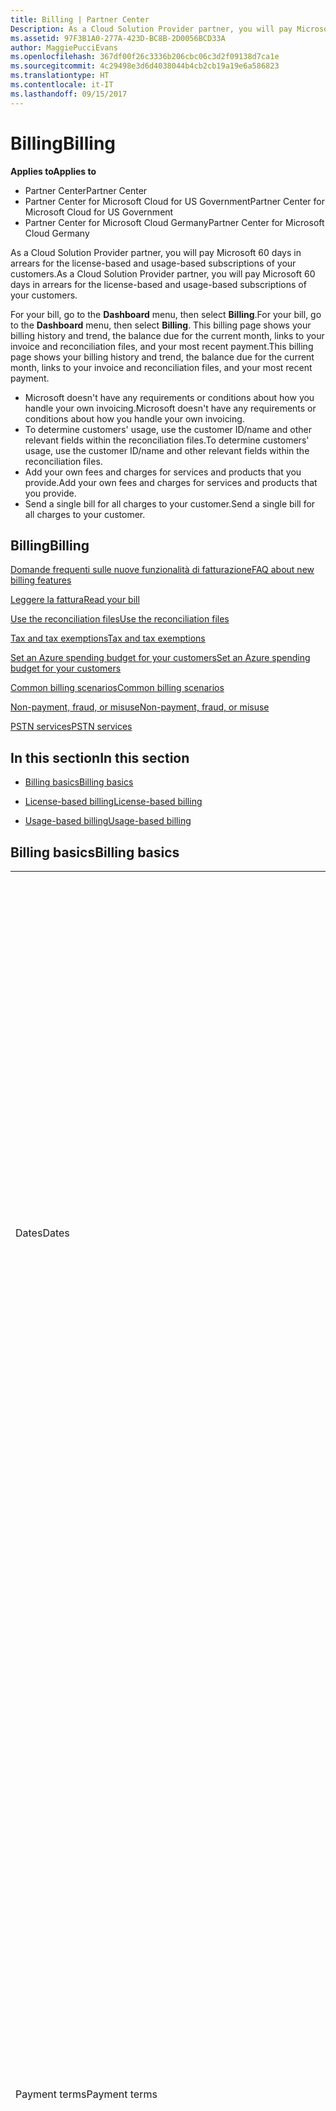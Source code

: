 ```yaml
---
title: Billing | Partner Center
Description: As a Cloud Solution Provider partner, you will pay Microsoft 60 days in arrears for the license-based and usage-based subscriptions of your customers.
ms.assetid: 97F3B1A0-277A-423D-BC8B-2D0056BCD33A
author: MaggiePucciEvans
ms.openlocfilehash: 367df00f26c3336b206cbc06c3d2f09138d7ca1e
ms.sourcegitcommit: 4c29498e3d6d4038044b4cb2cb19a19e6a586823
ms.translationtype: HT
ms.contentlocale: it-IT
ms.lasthandoff: 09/15/2017
---
```

# <a name="billing"></a><span data-ttu-id="56334-103">Billing</span><span class="sxs-lookup"><span data-stu-id="56334-103">Billing</span></span>

**<span data-ttu-id="56334-104">Applies to</span><span class="sxs-lookup"><span data-stu-id="56334-104">Applies to</span></span>**

-  <span data-ttu-id="56334-105">Partner Center</span><span class="sxs-lookup"><span data-stu-id="56334-105">Partner Center</span></span>
-  <span data-ttu-id="56334-106">Partner Center for Microsoft Cloud for US Government</span><span class="sxs-lookup"><span data-stu-id="56334-106">Partner Center for Microsoft Cloud for US Government</span></span>
-  <span data-ttu-id="56334-107">Partner Center for Microsoft Cloud Germany</span><span class="sxs-lookup"><span data-stu-id="56334-107">Partner Center for Microsoft Cloud Germany</span></span>

<span data-ttu-id="56334-108">As a Cloud Solution Provider partner, you will pay Microsoft 60 days in arrears for the license-based and usage-based subscriptions of your customers.</span><span class="sxs-lookup"><span data-stu-id="56334-108">As a Cloud Solution Provider partner, you will pay Microsoft 60 days in arrears for the license-based and usage-based subscriptions of your customers.</span></span>

<span data-ttu-id="56334-109">For your bill, go to the **Dashboard** menu, then select **Billing**.</span><span class="sxs-lookup"><span data-stu-id="56334-109">For your bill, go to the **Dashboard** menu, then select **Billing**.</span></span> <span data-ttu-id="56334-110">This billing page shows your billing history and trend, the balance due for the current month, links to your invoice and reconciliation files, and your most recent payment.</span><span class="sxs-lookup"><span data-stu-id="56334-110">This billing page shows your billing history and trend, the balance due for the current month, links to your invoice and reconciliation files, and your most recent payment.</span></span>

-   <span data-ttu-id="56334-111">Microsoft doesn't have any requirements or conditions about how you handle your own invoicing.</span><span class="sxs-lookup"><span data-stu-id="56334-111">Microsoft doesn't have any requirements or conditions about how you handle your own invoicing.</span></span>
-   <span data-ttu-id="56334-112">To determine customers' usage, use the customer ID/name and other relevant fields within the reconciliation files.</span><span class="sxs-lookup"><span data-stu-id="56334-112">To determine customers' usage, use the customer ID/name and other relevant fields within the reconciliation files.</span></span>
-   <span data-ttu-id="56334-113">Add your own fees and charges for services and products that you provide.</span><span class="sxs-lookup"><span data-stu-id="56334-113">Add your own fees and charges for services and products that you provide.</span></span>
-   <span data-ttu-id="56334-114">Send a single bill for all charges to your customer.</span><span class="sxs-lookup"><span data-stu-id="56334-114">Send a single bill for all charges to your customer.</span></span>

## <a name="billing"></a><span data-ttu-id="56334-115">Billing</span><span class="sxs-lookup"><span data-stu-id="56334-115">Billing</span></span>

[<span data-ttu-id="56334-116">Domande frequenti sulle nuove funzionalità di fatturazione</span><span class="sxs-lookup"><span data-stu-id="56334-116">FAQ about new billing features</span></span>](faq-about-new-billing-features.md)

[<span data-ttu-id="56334-117">Leggere la fattura</span><span class="sxs-lookup"><span data-stu-id="56334-117">Read your bill</span></span>](read-your-bill.md)

[<span data-ttu-id="56334-118">Use the reconciliation files</span><span class="sxs-lookup"><span data-stu-id="56334-118">Use the reconciliation files</span></span>](use-the-reconciliation-files.md)

[<span data-ttu-id="56334-119">Tax and tax exemptions</span><span class="sxs-lookup"><span data-stu-id="56334-119">Tax and tax exemptions</span></span>](tax-and-tax-exemptions.md)

[<span data-ttu-id="56334-120">Set an Azure spending budget for your customers</span><span class="sxs-lookup"><span data-stu-id="56334-120">Set an Azure spending budget for your customers</span></span>](set-an-azure-spending-budget-for-your-customers.md)

[<span data-ttu-id="56334-121">Common billing scenarios</span><span class="sxs-lookup"><span data-stu-id="56334-121">Common billing scenarios</span></span>](common-billing-scenarios.md)

[<span data-ttu-id="56334-122">Non-payment, fraud, or misuse</span><span class="sxs-lookup"><span data-stu-id="56334-122">Non-payment, fraud, or misuse</span></span>](non-payment--fraud--or-misuse.md)

[<span data-ttu-id="56334-123">PSTN services</span><span class="sxs-lookup"><span data-stu-id="56334-123">PSTN services</span></span>](o365-e5-in-csp-advisory.md)

## <a name="in-this-section"></a><span data-ttu-id="56334-124">In this section</span><span class="sxs-lookup"><span data-stu-id="56334-124">In this section</span></span>


-   [<span data-ttu-id="56334-125">Billing basics</span><span class="sxs-lookup"><span data-stu-id="56334-125">Billing basics</span></span>](#billingbasics)

-   [<span data-ttu-id="56334-126">License-based billing</span><span class="sxs-lookup"><span data-stu-id="56334-126">License-based billing</span></span>](#licensebasedbilling)

-   [<span data-ttu-id="56334-127">Usage-based billing</span><span class="sxs-lookup"><span data-stu-id="56334-127">Usage-based billing</span></span>](#usagebasedbilling)

## <span data-ttu-id="56334-128"><a href="" id="billingbasics"></a>Billing basics</span><span class="sxs-lookup"><span data-stu-id="56334-128"><a href="" id="billingbasics"></a>Billing basics</span></span>


<table>
<colgroup>
<col width="50%" />
<col width="50%" />
</colgroup>
<tbody>
<tr class="odd">
<td><span data-ttu-id="56334-129">Dates</span><span class="sxs-lookup"><span data-stu-id="56334-129">Dates</span></span></td>
<td><ul>
<li><span data-ttu-id="56334-130">Your monthly billing date is the day of the month you selected during enrollment.</span><span class="sxs-lookup"><span data-stu-id="56334-130">Your monthly billing date is the day of the month you selected during enrollment.</span></span> <span data-ttu-id="56334-131">Microsoft will send a confirmation email that includes your billing date.</span><span class="sxs-lookup"><span data-stu-id="56334-131">Microsoft will send a confirmation email that includes your billing date.</span></span></li>
<li><span data-ttu-id="56334-132">You can find price lists 1 month in advance, as they're updated monthly.</span><span class="sxs-lookup"><span data-stu-id="56334-132">You can find price lists 1 month in advance, as they're updated monthly.</span></span> <span data-ttu-id="56334-133">License-based prices are guaranteed for the term of the subscription, usually 12 months from the purchase date.</span><span class="sxs-lookup"><span data-stu-id="56334-133">License-based prices are guaranteed for the term of the subscription, usually 12 months from the purchase date.</span></span> <span data-ttu-id="56334-134">Usage-based prices can change on a monthly basis.</span><span class="sxs-lookup"><span data-stu-id="56334-134">Usage-based prices can change on a monthly basis.</span></span> <span data-ttu-id="56334-135">We will provide 30 days’ notice for any price change through the publication of our Partner Price List.</span><span class="sxs-lookup"><span data-stu-id="56334-135">We will provide 30 days’ notice for any price change through the publication of our Partner Price List.</span></span></li>
</ul></td>
</tr>
<tr class="even">
<td><span data-ttu-id="56334-136">Payment terms</span><span class="sxs-lookup"><span data-stu-id="56334-136">Payment terms</span></span></td>
<td><ul>
<li><span data-ttu-id="56334-137">Payment terms - net 60 days.</span><span class="sxs-lookup"><span data-stu-id="56334-137">Payment terms - net 60 days.</span></span></li>
<li><span data-ttu-id="56334-138">Payments must be made by the invoice due date (60 days after the billing date), or the account will be delinquent.</span><span class="sxs-lookup"><span data-stu-id="56334-138">Payments must be made by the invoice due date (60 days after the billing date), or the account will be delinquent.</span></span></li>
<li><span data-ttu-id="56334-139">Delinquent accounts are subject to suspension and/or termination from the Cloud Solution Provider program.</span><span class="sxs-lookup"><span data-stu-id="56334-139">Delinquent accounts are subject to suspension and/or termination from the Cloud Solution Provider program.</span></span> <span data-ttu-id="56334-140">Suspended accounts can't create a new customer or order, request a reseller relationship, increase or decrease quantities of subscriptions, order add-on subscriptions, convert or transition a subscription and will be limited to managing existing customers, subscriptions and resources until the account is brought current.</span><span class="sxs-lookup"><span data-stu-id="56334-140">Suspended accounts can't create a new customer or order, request a reseller relationship, increase or decrease quantities of subscriptions, order add-on subscriptions, convert or transition a subscription and will be limited to managing existing customers, subscriptions and resources until the account is brought current.</span></span> <span data-ttu-id="56334-141">Partners can regain full functionality of their suspended accounts when they pay their outstanding bills.</span><span class="sxs-lookup"><span data-stu-id="56334-141">Partners can regain full functionality of their suspended accounts when they pay their outstanding bills.</span></span></li>
</ul></td>
</tr>
<tr class="odd">
<td><span data-ttu-id="56334-142">Billing rules</span><span class="sxs-lookup"><span data-stu-id="56334-142">Billing rules</span></span></td>
<td><ul>
<li><span data-ttu-id="56334-143">You will receive one invoice each month for the CSP program.</span><span class="sxs-lookup"><span data-stu-id="56334-143">You will receive one invoice each month for the CSP program.</span></span></li>
<li><span data-ttu-id="56334-144">License-based subscriptions are billed based on licenses purchased, not licenses used.</span><span class="sxs-lookup"><span data-stu-id="56334-144">License-based subscriptions are billed based on licenses purchased, not licenses used.</span></span></li>
<li><span data-ttu-id="56334-145">Azure (usage-based subscriptions) are billed according to metered rates, based on consumption.</span><span class="sxs-lookup"><span data-stu-id="56334-145">Azure (usage-based subscriptions) are billed according to metered rates, based on consumption.</span></span></li>
<li><span data-ttu-id="56334-146">Price is guaranteed through the term of the subscription.</span><span class="sxs-lookup"><span data-stu-id="56334-146">Price is guaranteed through the term of the subscription.</span></span> <span data-ttu-id="56334-147">Prices may change at subscription renewal.</span><span class="sxs-lookup"><span data-stu-id="56334-147">Prices may change at subscription renewal.</span></span></li>
</ul></td>
</tr>
<tr class="even">
<td><span data-ttu-id="56334-148">Invoice availability</span><span class="sxs-lookup"><span data-stu-id="56334-148">Invoice availability</span></span></td>
<td><ul>
<li><span data-ttu-id="56334-149">You can view and download your invoices and reconciliation files from the Billing page in the Partner Center.</span><span class="sxs-lookup"><span data-stu-id="56334-149">You can view and download your invoices and reconciliation files from the Billing page in the Partner Center.</span></span></li>
</ul></td>
</tr>
<tr class="odd">
<td><span data-ttu-id="56334-150">Adjustments/Credits/Cancellations</span><span class="sxs-lookup"><span data-stu-id="56334-150">Adjustments/Credits/Cancellations</span></span></td>
<td><ul>
<li><span data-ttu-id="56334-151">Credits for test accounts and integration testing are not authorized.</span><span class="sxs-lookup"><span data-stu-id="56334-151">Credits for test accounts and integration testing are not authorized.</span></span> <span data-ttu-id="56334-152">To avoid subscription charges or early termination fee charges when you are performing testing, you can cancel the subscription during the “free period”.</span><span class="sxs-lookup"><span data-stu-id="56334-152">To avoid subscription charges or early termination fee charges when you are performing testing, you can cancel the subscription during the “free period”.</span></span> <span data-ttu-id="56334-153">All consumption usage charges for Azure services are your responsibility.</span><span class="sxs-lookup"><span data-stu-id="56334-153">All consumption usage charges for Azure services are your responsibility.</span></span></li>
<li><span data-ttu-id="56334-154">You'll see adjustments and credits in arrears on your next monthly billing invoice after the credit or adjustment is applied.</span><span class="sxs-lookup"><span data-stu-id="56334-154">You'll see adjustments and credits in arrears on your next monthly billing invoice after the credit or adjustment is applied.</span></span></li>
</ul></td>
</tr>
<tr class="even">
<td><span data-ttu-id="56334-155">Tax</span><span class="sxs-lookup"><span data-stu-id="56334-155">Tax</span></span></td>
<td><ul>
<li><span data-ttu-id="56334-156">You will be taxed based on your details, (not your customers') as the billing relationship is between Microsoft and you.</span><span class="sxs-lookup"><span data-stu-id="56334-156">You will be taxed based on your details, (not your customers') as the billing relationship is between Microsoft and you.</span></span></li>
<li><span data-ttu-id="56334-157">You can submit your tax ID during onboarding or via a service request.</span><span class="sxs-lookup"><span data-stu-id="56334-157">You can submit your tax ID during onboarding or via a service request.</span></span> <span data-ttu-id="56334-158">You'll see the changes reflected on your next billing cycle.</span><span class="sxs-lookup"><span data-stu-id="56334-158">You'll see the changes reflected on your next billing cycle.</span></span></li>
<li><span data-ttu-id="56334-159">For <strong>withholding and sales tax exemption</strong>, you must submit tax documentation via a service request.</span><span class="sxs-lookup"><span data-stu-id="56334-159">For <strong>withholding and sales tax exemption</strong>, you must submit tax documentation via a service request.</span></span> <span data-ttu-id="56334-160">You'll see the changes and appropriate refunds on your next billing cycle.</span><span class="sxs-lookup"><span data-stu-id="56334-160">You'll see the changes and appropriate refunds on your next billing cycle.</span></span></li>
<li><span data-ttu-id="56334-161">For <strong>value added tax (VAT) exemption</strong>, you must submit your VAT ID (validated by Microsoft) via a service request.</span><span class="sxs-lookup"><span data-stu-id="56334-161">For <strong>value added tax (VAT) exemption</strong>, you must submit your VAT ID (validated by Microsoft) via a service request.</span></span> <span data-ttu-id="56334-162">You'll see the changes and appropriate refunds on your next billing cycle.</span><span class="sxs-lookup"><span data-stu-id="56334-162">You'll see the changes and appropriate refunds on your next billing cycle.</span></span></li>
<li><span data-ttu-id="56334-163">Find further tax details from your local tax office or tax advisor.</span><span class="sxs-lookup"><span data-stu-id="56334-163">Find further tax details from your local tax office or tax advisor.</span></span></li>
</ul></td>
</tr>
</tbody>
</table>

 

## <span data-ttu-id="56334-164"><a href="" id="licensebasedbilling"></a>License-based billing</span><span class="sxs-lookup"><span data-stu-id="56334-164"><a href="" id="licensebasedbilling"></a>License-based billing</span></span>


<table>
<colgroup>
<col width="50%" />
<col width="50%" />
</colgroup>
<tbody>
<tr class="odd">
<td><span data-ttu-id="56334-165">Up to one free month incentive</span><span class="sxs-lookup"><span data-stu-id="56334-165">Up to one free month incentive</span></span></td>
<td><ul>
<li><span data-ttu-id="56334-166">You are not billed for any charges during the initial period from the subscription start date to the date of your next consolidate bill (up to one full month), regardless of the seat count.</span><span class="sxs-lookup"><span data-stu-id="56334-166">You are not billed for any charges during the initial period from the subscription start date to the date of your next consolidate bill (up to one full month), regardless of the seat count.</span></span></li>
<li><span data-ttu-id="56334-167">This results in simpler billing reconciliation.</span><span class="sxs-lookup"><span data-stu-id="56334-167">This results in simpler billing reconciliation.</span></span></li>
<li><span data-ttu-id="56334-168">All subscriptions auto-renew for a new 12 month period with 12 monthly advanced charges if the subscription is not cancelled in line with the appropriate agreements.</span><span class="sxs-lookup"><span data-stu-id="56334-168">All subscriptions auto-renew for a new 12 month period with 12 monthly advanced charges if the subscription is not cancelled in line with the appropriate agreements.</span></span></li>
<li><span data-ttu-id="56334-169">The free period does not apply to usage-based services.</span><span class="sxs-lookup"><span data-stu-id="56334-169">The free period does not apply to usage-based services.</span></span></li>
</ul></td>
</tr>
<tr class="even">
<td><span data-ttu-id="56334-170">Billing rules</span><span class="sxs-lookup"><span data-stu-id="56334-170">Billing rules</span></span></td>
<td><ul>
<li><span data-ttu-id="56334-171">Subscriptions are annual and auto-renewed.</span><span class="sxs-lookup"><span data-stu-id="56334-171">Subscriptions are annual and auto-renewed.</span></span></li>
<li><span data-ttu-id="56334-172">Billing is in 12 monthly payments per annual subscription.</span><span class="sxs-lookup"><span data-stu-id="56334-172">Billing is in 12 monthly payments per annual subscription.</span></span></li>
<li><span data-ttu-id="56334-173">You are billed in advance for the next billing period for license-based services, based on number of licenses at the end of the prior billing period.</span><span class="sxs-lookup"><span data-stu-id="56334-173">You are billed in advance for the next billing period for license-based services, based on number of licenses at the end of the prior billing period.</span></span></li>
<li><span data-ttu-id="56334-174">You are billed/credited in arrears for any changes in the number of licenses(pro-rata calculation based on license-days).</span><span class="sxs-lookup"><span data-stu-id="56334-174">You are billed/credited in arrears for any changes in the number of licenses(pro-rata calculation based on license-days).</span></span> <span data-ttu-id="56334-175">Pro-rata calculation uses the following formula: [ROUND((ROUND(Unit Price * Quantity / Number of days in pro-rated Month, 2) * Number of pro-rated days) / Quantity, 2) * Quantity]</span><span class="sxs-lookup"><span data-stu-id="56334-175">Pro-rata calculation uses the following formula: [ROUND((ROUND(Unit Price * Quantity / Number of days in pro-rated Month, 2) * Number of pro-rated days) / Quantity, 2) * Quantity]</span></span></li>
<li><span data-ttu-id="56334-176">Payments are billed for seats sold (not seats provisioned).</span><span class="sxs-lookup"><span data-stu-id="56334-176">Payments are billed for seats sold (not seats provisioned).</span></span></li>
</ul></td>
</tr>
<tr class="odd">
<td><span data-ttu-id="56334-177">Adjustments/Credits/Cancellations</span><span class="sxs-lookup"><span data-stu-id="56334-177">Adjustments/Credits/Cancellations</span></span></td>
<td><ul>
<li><span data-ttu-id="56334-178">Early termination fees are currently not charged for the cancellation of license-based services.</span><span class="sxs-lookup"><span data-stu-id="56334-178">Early termination fees are currently not charged for the cancellation of license-based services.</span></span></li>
<li><span data-ttu-id="56334-179">Cancellation credits for licensed based services are pro-rated for unused days for mid-cycle cancellations (as well as license decreases per the formula above).</span><span class="sxs-lookup"><span data-stu-id="56334-179">Cancellation credits for licensed based services are pro-rated for unused days for mid-cycle cancellations (as well as license decreases per the formula above).</span></span></li>
</ul></td>
</tr>
</tbody>
</table>

 

## <span data-ttu-id="56334-180"><a href="" id="usagebasedbilling"></a>Usage-based billing</span><span class="sxs-lookup"><span data-stu-id="56334-180"><a href="" id="usagebasedbilling"></a>Usage-based billing</span></span>


<span data-ttu-id="56334-181">Azure operates in the "pay as you go" model, in which you are only billed for Azure services used.</span><span class="sxs-lookup"><span data-stu-id="56334-181">Azure operates in the "pay as you go" model, in which you are only billed for Azure services used.</span></span>

<table>
<colgroup>
<col width="50%" />
<col width="50%" />
</colgroup>
<tbody>
<tr class="odd">
<td><span data-ttu-id="56334-182">Billing rules</span><span class="sxs-lookup"><span data-stu-id="56334-182">Billing rules</span></span></td>
<td><ul>
<li><span data-ttu-id="56334-183">Billing starts on the subscription start date.</span><span class="sxs-lookup"><span data-stu-id="56334-183">Billing starts on the subscription start date.</span></span> <span data-ttu-id="56334-184">There is no “free period” for usage-based billing.</span><span class="sxs-lookup"><span data-stu-id="56334-184">There is no “free period” for usage-based billing.</span></span></li>
<li><span data-ttu-id="56334-185">Subscriptions are month-to-month and auto-renew at the new metered service rates.</span><span class="sxs-lookup"><span data-stu-id="56334-185">Subscriptions are month-to-month and auto-renew at the new metered service rates.</span></span> <span data-ttu-id="56334-186">Billing is monthly in arrears, based on usage.</span><span class="sxs-lookup"><span data-stu-id="56334-186">Billing is monthly in arrears, based on usage.</span></span></li>
<li><span data-ttu-id="56334-187">Metered service rates can change within the invoice cycle.</span><span class="sxs-lookup"><span data-stu-id="56334-187">Metered service rates can change within the invoice cycle.</span></span>
<ul>
<li><span data-ttu-id="56334-188">Price increases: 30 days notice is provided.</span><span class="sxs-lookup"><span data-stu-id="56334-188">Price increases: 30 days notice is provided.</span></span></li>
<li><span data-ttu-id="56334-189">Price decreases: reflected day of change.</span><span class="sxs-lookup"><span data-stu-id="56334-189">Price decreases: reflected day of change.</span></span></li>
<li><span data-ttu-id="56334-190">Existing subscriptions use the rate in effect at the beginning of the bill cycle.</span><span class="sxs-lookup"><span data-stu-id="56334-190">Existing subscriptions use the rate in effect at the beginning of the bill cycle.</span></span></li>
<li><span data-ttu-id="56334-191">New subscriptions (created within bill cycle) use the rate in effect at the create date.</span><span class="sxs-lookup"><span data-stu-id="56334-191">New subscriptions (created within bill cycle) use the rate in effect at the create date.</span></span></li>
</ul></li>
</ul></td>
</tr>
<tr class="even">
<td><span data-ttu-id="56334-192">Adjustments/Credits/Cancellations</span><span class="sxs-lookup"><span data-stu-id="56334-192">Adjustments/Credits/Cancellations</span></span></td>
<td><ul>
<li><span data-ttu-id="56334-193">You'll see payments with adjustments on your next monthly billing invoice.</span><span class="sxs-lookup"><span data-stu-id="56334-193">You'll see payments with adjustments on your next monthly billing invoice.</span></span></li>
<li><span data-ttu-id="56334-194">Early termination fees are currently not charged for the cancellation of usage-based services.</span><span class="sxs-lookup"><span data-stu-id="56334-194">Early termination fees are currently not charged for the cancellation of usage-based services.</span></span></li>
<li><span data-ttu-id="56334-195">You'll see credits of any type, including SLA credits, on your next monthly billing invoice.</span><span class="sxs-lookup"><span data-stu-id="56334-195">You'll see credits of any type, including SLA credits, on your next monthly billing invoice.</span></span></li>
</ul></td>
</tr>
</tbody>
</table>


